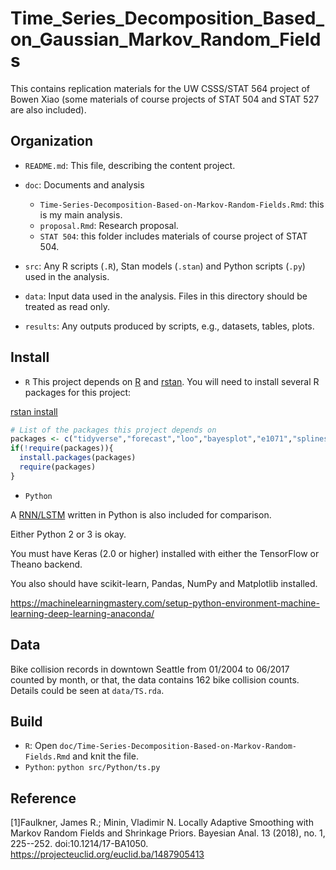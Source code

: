 # Time_Series_Decomposition_Based_on_Gaussian_Markov_Random_Fields

This contains replication materials for the UW CSSS/STAT 564 project of Bowen Xiao (some materials of course projects of STAT 504 and STAT 527 are also included).

## Organization

-   `README.md`: This file, describing the content project.

-   `doc`: Documents and analysis

    -   `Time-Series-Decomposition-Based-on-Markov-Random-Fields.Rmd`: this is my main analysis.
    -   `proposal.Rmd`: Research proposal.
    -   `STAT 504`: this folder includes materials of course project of STAT 504.

-   `src`: Any R scripts (`.R`), Stan models (`.stan`) and Python scripts (`.py`) used in the analysis.

-   `data`: Input data used in the analysis. Files in this directory should be treated as read only.

-   `results`: Any outputs produced by scripts, e.g., datasets, tables, plots.

## Install
- `R`
This project depends on [R](https://cran.r-project.org/) and [rstan](http://mc-stan.org/users/interfaces/rstan).
You will need to install several R packages for this project:

[rstan install](https://github.com/stan-dev/rstan/wiki/RStan-Getting-Started)

```r
# List of the packages this project depends on
packages <- c("tidyverse","forecast","loo","bayesplot","e1071","splines")
if(!require(packages)){
  install.packages(packages)
  require(packages)
}
```

- `Python`

A [RNN/LSTM](https://machinelearningmastery.com/time-series-forecasting-long-short-term-memory-network-python/) written in Python is also included for comparison.

Either Python 2 or 3 is okay.

You must have Keras (2.0 or higher) installed with either the TensorFlow or Theano backend.

You also should have scikit-learn, Pandas, NumPy and Matplotlib installed.

https://machinelearningmastery.com/setup-python-environment-machine-learning-deep-learning-anaconda/

## Data

Bike collision records in downtown Seattle from 01/2004 to 06/2017 counted by month, or that, the data contains 162 bike collision counts. Details could be seen at `data/TS.rda`.

## Build

- `R`: Open `doc/Time-Series-Decomposition-Based-on-Markov-Random-Fields.Rmd` and knit the file.
- `Python`: `python src/Python/ts.py`

## Reference

[1]Faulkner, James R.; Minin, Vladimir N. Locally Adaptive Smoothing with Markov Random Fields and Shrinkage Priors. Bayesian Anal. 13 (2018), no. 1, 225--252. doi:10.1214/17-BA1050. https://projecteuclid.org/euclid.ba/1487905413
